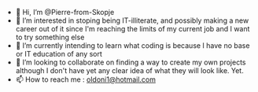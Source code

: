 - 👋 Hi, I’m @Pierre-from-Skopje
- 👀 I’m interested in stoping being IT-illiterate, and possibly making a new career out of it since I'm reaching the limits of my current job and I want to try something else
- 🌱 I’m currently intending to learn what coding is because I have no base or IT education of any sort
- 💞️ I’m looking to collaborate on finding a way to create my own projects although I don't have yet any clear idea of what they will look like. Yet.
- 📫 How to reach me : oldoni1@hotmail.com

<!---
Pierre-from-Skopje/Pierre-from-Skopje is a ✨ special ✨ repository because its `README.md` (this file) appears on your GitHub profile.
You can click the Preview link to take a look at your changes.
--->
